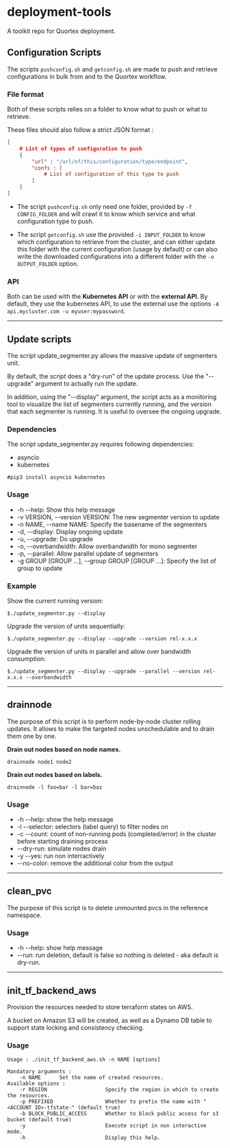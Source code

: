 # deployment-tools

A toolkit repo for Quortex deployment.

## Configuration Scripts

The scripts `pushconfig.sh` and `getconfig.sh` are made to push and retrieve configurations in bulk from and to the Quortex workflow.

### File format

Both of these scripts relies on a folder to know what to push or what to retrieve.

These files should also follow a strict JSON format :

```json
[
    # List of types of configuration to push
    {
        "url" : "/url/of/this/configuration/type/endpoint",
        "confs : [
            # List of configuration of this type to push
        ]
    }
]
```

- The script `pushconfig.sh` only need one folder, provided by `-f CONFIG_FOLDER` and will crawl it to know which service and what configuration type to push.

- The script `getconfig.sh` use the provided `-i INPUT_FOLDER` to know which configuration to retrieve from the cluster, and can either update this folder with the current configuration (usage by default) or can also write the downloaded configurations into a different folder with the `-o OUTPUT_FOLDER` option.

### API

Both can be used with the **Kubernetes API** or with the **external API**. By default, they use the kubernetes API, to use the external use the options `-A api.mycluster.com -u myuser:mypassword`.

---

## Update scripts

The script update_segmenter.py allows the massive update of segmenters unit.

By default, the script does a "dry-run" of the update process. Use the "--upgrade" argument to actually run the update.

In addition, using the "--display" argument, the script acts as a monitoring tool to visualize the list of segmenters currently running, and the version that each segmenter is running. It is useful to oversee the ongoing upgrade.

### Dependencies

The script update_segmenter.py requires following dependencies:

- asyncio
- kubernetes

```
#pip3 install asyncio kubernetes
```

### Usage

- -h --help: Show this help message
- -v VERSION, --version VERSION: The new segmenter version to update
- -n NAME, --name NAME: Specify the basename of the segmenters
- -d, --display: Display ongoing update
- -u, --upgrade: Do upgrade
- -o, --overbandwidth: Allow overbandwidth for mono segmenter
- -p, --parallel: Allow parallel update of segmenters
- -g GROUP [GROUP ...], --group GROUP [GROUP ...]: Specify the list of group to update

### Example

Show the current running version:

```
$./update_segmenter.py --display
```

Upgrade the version of units sequentially:

```
$./update_segmenter.py --display --upgrade --version rel-x.x.x
```

Upgrade the version of units in parallel and allow over bandwidth consumption:

```
$./update_segmenter.py --display --upgrade --parallel --version rel-x.x.x --overbandwidth
```

---

## drainnode

The purpose of this script is to perform node-by-node cluster rolling updates.
It allows to make the targeted nodes unschedulable and to drain them one by one.

**Drain out nodes based on node names.**

```
drainnode node1 node2
```

**Drain out nodes based on labels.**

```
drainnode -l foo=bar -l bar=baz
```

### Usage

- -h --help: show the help message
- -l --selector: selectors (label query) to filter nodes on
- -c --count: count of non-running pods (completed/error) in the cluster before starting draining process
- --dry-run: simulate nodes drain
- -y --yes: run non interractively
- --no-color: remove the additional color from the output

---

## clean_pvc

The purpose of this script is to delete unmounted pvcs in the reference namespace.

### Usage

- -h --help: show help message
- --run: run deletion, default is false so nothing is deleted - aka default is dry-run.

---

## init_tf_backend_aws

Provision the resources needed to store terraform states on AWS.

A bucket on Amazon S3 will be created, as well as a Dynamo DB table to support
state locking and consistency checking.

### Usage

```
Usage : ./init_tf_backend_aws.sh -n NAME [options]

Mandatory arguments :
    -n NAME      Set the name of created resources.
Available options :
    -r REGION                   Specify the region in which to create the resources.
    -p PREFIXED                 Whether to prefix the name with "<ACCOUNT ID>-tfstate-" (default true)
    -b BLOCK_PUBLIC_ACCESS      Whether to block public access for s3 bucket (default true)
    -y                          Execute script in non interactive mode.
    -h                          Display this help.
```

